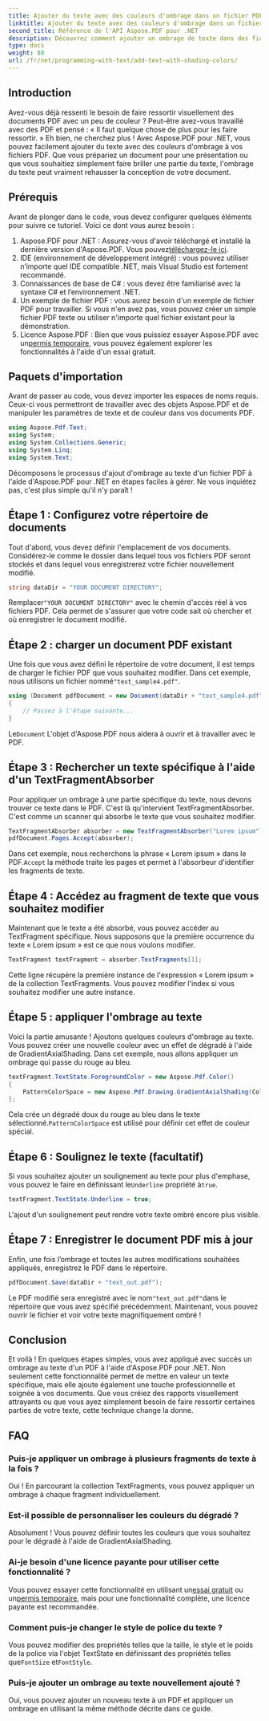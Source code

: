 ```yaml
---
title: Ajouter du texte avec des couleurs d'ombrage dans un fichier PDF
linktitle: Ajouter du texte avec des couleurs d'ombrage dans un fichier PDF
second_title: Référence de l'API Aspose.PDF pour .NET
description: Découvrez comment ajouter un ombrage de texte dans des fichiers PDF à l'aide d'Aspose.PDF pour .NET grâce à ce didacticiel étape par étape. Personnalisez vos documents avec des dégradés de couleurs.
type: docs
weight: 80
url: /fr/net/programming-with-text/add-text-with-shading-colors/
---
```

## Introduction

Avez-vous déjà ressenti le besoin de faire ressortir visuellement des documents PDF avec un peu de couleur ? Peut-être avez-vous travaillé avec des PDF et pensé : « Il faut quelque chose de plus pour les faire ressortir. » Eh bien, ne cherchez plus ! Avec Aspose.PDF pour .NET, vous pouvez facilement ajouter du texte avec des couleurs d'ombrage à vos fichiers PDF. Que vous prépariez un document pour une présentation ou que vous souhaitiez simplement faire briller une partie du texte, l'ombrage du texte peut vraiment rehausser la conception de votre document.

## Prérequis

Avant de plonger dans le code, vous devez configurer quelques éléments pour suivre ce tutoriel. Voici ce dont vous aurez besoin :

1.  Aspose.PDF pour .NET : Assurez-vous d'avoir téléchargé et installé la dernière version d'Aspose.PDF. Vous pouvez[téléchargez-le ici](https://releases.aspose.com/pdf/net/).
2. IDE (environnement de développement intégré) : vous pouvez utiliser n’importe quel IDE compatible .NET, mais Visual Studio est fortement recommandé.
3. Connaissances de base de C# : vous devez être familiarisé avec la syntaxe C# et l’environnement .NET.
4. Un exemple de fichier PDF : vous aurez besoin d'un exemple de fichier PDF pour travailler. Si vous n'en avez pas, vous pouvez créer un simple fichier PDF texte ou utiliser n'importe quel fichier existant pour la démonstration.
5.  Licence Aspose.PDF : Bien que vous puissiez essayer Aspose.PDF avec un[permis temporaire](https://purchase.aspose.com/temporary-license/), vous pouvez également explorer les fonctionnalités à l'aide d'un essai gratuit.

## Paquets d'importation

Avant de passer au code, vous devez importer les espaces de noms requis. Ceux-ci vous permettront de travailler avec des objets Aspose.PDF et de manipuler les paramètres de texte et de couleur dans vos documents PDF.

```csharp
using Aspose.Pdf.Text;
using System;
using System.Collections.Generic;
using System.Linq;
using System.Text;
```

Décomposons le processus d'ajout d'ombrage au texte d'un fichier PDF à l'aide d'Aspose.PDF pour .NET en étapes faciles à gérer. Ne vous inquiétez pas, c'est plus simple qu'il n'y paraît !

## Étape 1 : Configurez votre répertoire de documents

Tout d'abord, vous devez définir l'emplacement de vos documents. Considérez-le comme le dossier dans lequel tous vos fichiers PDF seront stockés et dans lequel vous enregistrerez votre fichier nouvellement modifié.

```csharp
string dataDir = "YOUR DOCUMENT DIRECTORY";
```

 Remplacer`"YOUR DOCUMENT DIRECTORY"` avec le chemin d'accès réel à vos fichiers PDF. Cela permet de s'assurer que votre code sait où chercher et où enregistrer le document modifié.

## Étape 2 : charger un document PDF existant

Une fois que vous avez défini le répertoire de votre document, il est temps de charger le fichier PDF que vous souhaitez modifier. Dans cet exemple, nous utilisons un fichier nommé`"text_sample4.pdf"`.

```csharp
using (Document pdfDocument = new Document(dataDir + "text_sample4.pdf"))
{
    // Passez à l'étape suivante...
}
```

 Le`Document` L'objet d'Aspose.PDF nous aidera à ouvrir et à travailler avec le PDF.

## Étape 3 : Rechercher un texte spécifique à l'aide d'un TextFragmentAbsorber

Pour appliquer un ombrage à une partie spécifique du texte, nous devons trouver ce texte dans le PDF. C'est là qu'intervient TextFragmentAbsorber. C'est comme un scanner qui absorbe le texte que vous souhaitez modifier.

```csharp
TextFragmentAbsorber absorber = new TextFragmentAbsorber("Lorem ipsum");
pdfDocument.Pages.Accept(absorber);
```

 Dans cet exemple, nous recherchons la phrase « Lorem ipsum » dans le PDF.`Accept` la méthode traite les pages et permet à l'absorbeur d'identifier les fragments de texte.

## Étape 4 : Accédez au fragment de texte que vous souhaitez modifier

Maintenant que le texte a été absorbé, vous pouvez accéder au TextFragment spécifique. Nous supposons que la première occurrence du texte « Lorem ipsum » est ce que nous voulons modifier.

```csharp
TextFragment textFragment = absorber.TextFragments[1];
```

Cette ligne récupère la première instance de l'expression « Lorem ipsum » de la collection TextFragments. Vous pouvez modifier l'index si vous souhaitez modifier une autre instance.

## Étape 5 : appliquer l'ombrage au texte

Voici la partie amusante ! Ajoutons quelques couleurs d'ombrage au texte. Vous pouvez créer une nouvelle couleur avec un effet de dégradé à l'aide de GradientAxialShading. Dans cet exemple, nous allons appliquer un ombrage qui passe du rouge au bleu.

```csharp
textFragment.TextState.ForegroundColor = new Aspose.Pdf.Color()
{
    PatternColorSpace = new Aspose.Pdf.Drawing.GradientAxialShading(Color.Red, Color.Blue)
};
```

 Cela crée un dégradé doux du rouge au bleu dans le texte sélectionné.`PatternColorSpace` est utilisé pour définir cet effet de couleur spécial.

## Étape 6 : Soulignez le texte (facultatif)

 Si vous souhaitez ajouter un soulignement au texte pour plus d'emphase, vous pouvez le faire en définissant le`Underline` propriété à`true`.

```csharp
textFragment.TextState.Underline = true;
```

L'ajout d'un soulignement peut rendre votre texte ombré encore plus visible.

## Étape 7 : Enregistrer le document PDF mis à jour

Enfin, une fois l’ombrage et toutes les autres modifications souhaitées appliqués, enregistrez le PDF dans le répertoire.

```csharp
pdfDocument.Save(dataDir + "text_out.pdf");
```

 Le PDF modifié sera enregistré avec le nom`"text_out.pdf"`dans le répertoire que vous avez spécifié précédemment. Maintenant, vous pouvez ouvrir le fichier et voir votre texte magnifiquement ombré !

## Conclusion

Et voilà ! En quelques étapes simples, vous avez appliqué avec succès un ombrage au texte d'un PDF à l'aide d'Aspose.PDF pour .NET. Non seulement cette fonctionnalité permet de mettre en valeur un texte spécifique, mais elle ajoute également une touche professionnelle et soignée à vos documents. Que vous créiez des rapports visuellement attrayants ou que vous ayez simplement besoin de faire ressortir certaines parties de votre texte, cette technique change la donne.


## FAQ

### Puis-je appliquer un ombrage à plusieurs fragments de texte à la fois ?
Oui ! En parcourant la collection TextFragments, vous pouvez appliquer un ombrage à chaque fragment individuellement.

### Est-il possible de personnaliser les couleurs du dégradé ?
Absolument ! Vous pouvez définir toutes les couleurs que vous souhaitez pour le dégradé à l'aide de GradientAxialShading.

### Ai-je besoin d'une licence payante pour utiliser cette fonctionnalité ?
 Vous pouvez essayer cette fonctionnalité en utilisant un[essai gratuit](https://releases.aspose.com/) ou un[permis temporaire](https://purchase.aspose.com/temporary-license/), mais pour une fonctionnalité complète, une licence payante est recommandée.

### Comment puis-je changer le style de police du texte ?
 Vous pouvez modifier des propriétés telles que la taille, le style et le poids de la police via l'objet TextState en définissant des propriétés telles que`FontSize` et`FontStyle`.

### Puis-je ajouter un ombrage au texte nouvellement ajouté ?
Oui, vous pouvez ajouter un nouveau texte à un PDF et appliquer un ombrage en utilisant la même méthode décrite dans ce guide.
